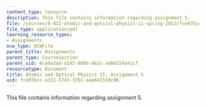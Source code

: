 ```yaml
---
content_type: resource
description: This file contains information regarding assignment 5.
file: /courses/8-422-atomic-and-optical-physics-ii-spring-2013/fce97bcca211574337b1eae641510c06_MIT8_422S13_hw5.pdf
file_type: application/pdf
learning_resource_types:
- Assignments
ocw_type: OCWFile
parent_title: Assignments
parent_type: CourseSection
parent_uid: 6ca9a3ad-a245-0d6b-de2c-ad84154a41cf
resourcetype: Document
title: Atomic and Optical Physics II, Assignment 5
uid: fce97bcc-a211-5743-37b1-eae641510c06
---
```

This file contains information regarding assignment 5.

